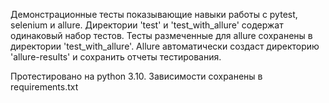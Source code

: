 Демонстрационные тесты показывающие навыки работы с pytest, selenium и allure.
Директории 'test' и 'test_with_allure' содержат одинаковый набор тестов.
Тесты размеченные для allure сохранены в директории 'test_with_allure'. 
Allure автоматически создаст директорию 'allure-results' и сохранить отчеты тестирования.

Протестировано на python 3.10. Зависимости сохранены в requirements.txt
